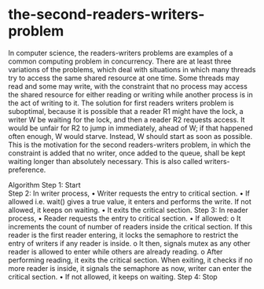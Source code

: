 # the-second-readers-writers-problem

In computer science, the readers-writers problems are examples of a common computing problem  in concurrency. There are at least three variations of the problems, which deal with situations in  which many threads try to access the same shared resource at one time. Some threads may read  and some may write, with the constraint that no process may access the shared resource for either  reading or writing while another process is in the act of writing to it. The solution for first readers 
writers problem is suboptimal, because it is possible that a reader R1 might have the lock, a  writer W be waiting for the lock, and then a reader R2 requests access. It would be unfair for R2 to  jump in immediately, ahead of W; if that happened often enough, W would starve.  Instead, W should start as soon as possible. This is the motivation for the second readers-writers  problem, in which the constraint is added that no writer, once added to the queue, shall be kept  waiting longer than absolutely necessary. This is also called writers-preference. 


Algorithm 
Step 1: Start  
Step 2: In writer process, 
• Writer requests the entry to critical section. 
• If allowed i.e. wait() gives a true value, it enters and performs the write. If not allowed, it  keeps on waiting. 
• It exits the critical section. 
Step 3: In reader process, 
• Reader requests the entry to critical section. 
• If allowed: 
o It increments the count of number of readers inside the critical section. If this  reader is the first reader entering, it locks the semaphore to restrict the entry of  writers if any reader is inside. 
o It then, signals mutex as any other reader is allowed to enter while others are  already reading. 
o After performing reading, it exits the critical section. When exiting, it checks if no  more reader is inside, it signals the semaphore as now, writer can enter the  critical section. 
• If not allowed, it keeps on waiting. 
Step 4: Stop 
